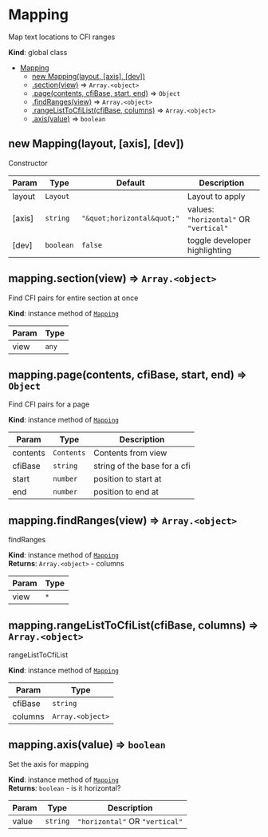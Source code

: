 <a name="Mapping"></a>

# Mapping
Map text locations to CFI ranges

**Kind**: global class  

* [Mapping](#Mapping)
    * [new Mapping(layout, [axis], [dev])](#new_Mapping_new)
    * [.section(view)](#Mapping+section) ⇒ <code>Array.&lt;object&gt;</code>
    * [.page(contents, cfiBase, start, end)](#Mapping+page) ⇒ <code>Object</code>
    * [.findRanges(view)](#Mapping+findRanges) ⇒ <code>Array.&lt;object&gt;</code>
    * [.rangeListToCfiList(cfiBase, columns)](#Mapping+rangeListToCfiList) ⇒ <code>Array.&lt;object&gt;</code>
    * [.axis(value)](#Mapping+axis) ⇒ <code>boolean</code>

<a name="new_Mapping_new"></a>

## new Mapping(layout, [axis], [dev])
Constructor


| Param | Type | Default | Description |
| --- | --- | --- | --- |
| layout | <code>Layout</code> |  | Layout to apply |
| [axis] | <code>string</code> | <code>&quot;\&quot;horizontal\&quot;&quot;</code> | values: `"horizontal"` OR `"vertical"` |
| [dev] | <code>boolean</code> | <code>false</code> | toggle developer highlighting |

<a name="Mapping+section"></a>

## mapping.section(view) ⇒ <code>Array.&lt;object&gt;</code>
Find CFI pairs for entire section at once

**Kind**: instance method of [<code>Mapping</code>](#Mapping)  

| Param | Type |
| --- | --- |
| view | <code>any</code> | 

<a name="Mapping+page"></a>

## mapping.page(contents, cfiBase, start, end) ⇒ <code>Object</code>
Find CFI pairs for a page

**Kind**: instance method of [<code>Mapping</code>](#Mapping)  

| Param | Type | Description |
| --- | --- | --- |
| contents | <code>Contents</code> | Contents from view |
| cfiBase | <code>string</code> | string of the base for a cfi |
| start | <code>number</code> | position to start at |
| end | <code>number</code> | position to end at |

<a name="Mapping+findRanges"></a>

## mapping.findRanges(view) ⇒ <code>Array.&lt;object&gt;</code>
findRanges

**Kind**: instance method of [<code>Mapping</code>](#Mapping)  
**Returns**: <code>Array.&lt;object&gt;</code> - columns  

| Param | Type |
| --- | --- |
| view | <code>\*</code> | 

<a name="Mapping+rangeListToCfiList"></a>

## mapping.rangeListToCfiList(cfiBase, columns) ⇒ <code>Array.&lt;object&gt;</code>
rangeListToCfiList

**Kind**: instance method of [<code>Mapping</code>](#Mapping)  

| Param | Type |
| --- | --- |
| cfiBase | <code>string</code> | 
| columns | <code>Array.&lt;object&gt;</code> | 

<a name="Mapping+axis"></a>

## mapping.axis(value) ⇒ <code>boolean</code>
Set the axis for mapping

**Kind**: instance method of [<code>Mapping</code>](#Mapping)  
**Returns**: <code>boolean</code> - is it horizontal?  

| Param | Type | Description |
| --- | --- | --- |
| value | <code>string</code> | `"horizontal"` OR `"vertical"` |

